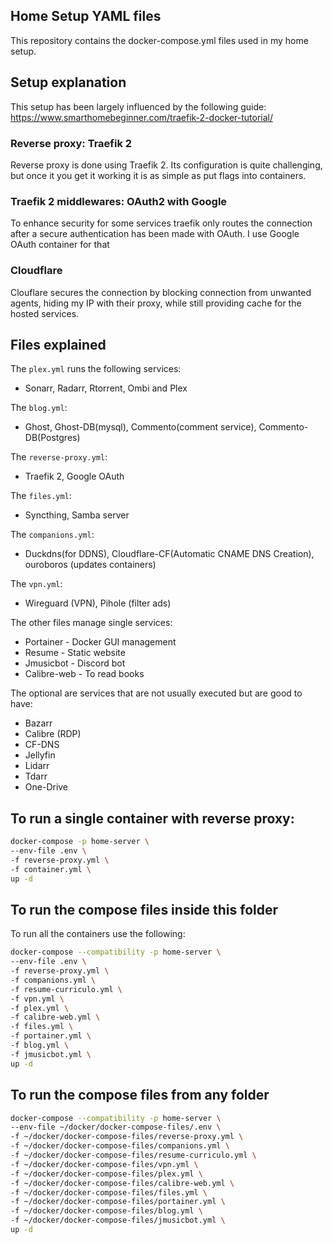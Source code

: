 ## Home Setup YAML files
This repository contains the docker-compose.yml files used in my home setup.

## Setup explanation
This setup has been largely influenced by the following guide: https://www.smarthomebeginner.com/traefik-2-docker-tutorial/

### Reverse proxy: Traefik 2
Reverse proxy is done using Traefik 2. Its configuration is quite challenging, but once it you get
it working it is as simple as put flags into containers.

### Traefik 2 middlewares: OAuth2 with Google
To enhance security for some services traefik only routes the connection after a secure authentication
has been made with OAuth. I use Google OAuth container for that

### Cloudflare
Clouflare secures the connection by blocking connection from unwanted agents, hiding my IP with their proxy, while still providing cache for the hosted services.

## Files explained
The `plex.yml` runs the following services:
 - Sonarr, Radarr, Rtorrent, Ombi and Plex

The `blog.yml`:
 - Ghost, Ghost-DB(mysql), Commento(comment service), Commento-DB(Postgres)

The `reverse-proxy.yml`:
 - Traefik 2, Google OAuth

The `files.yml`:
 - Syncthing, Samba server

The `companions.yml`:
 - Duckdns(for DDNS), Cloudflare-CF(Automatic CNAME DNS Creation), ouroboros (updates containers)

The `vpn.yml`:
 - Wireguard (VPN), Pihole (filter ads)

The other files manage single services:
 - Portainer - Docker GUI management
 - Resume - Static website
 - Jmusicbot - Discord bot
 - Calibre-web - To read books

The optional are services that are not usually executed but are good to have:
 - Bazarr
 - Calibre (RDP)
 - CF-DNS
 - Jellyfin
 - Lidarr
 - Tdarr
 - One-Drive

## To run a single container with reverse proxy:
```bash
docker-compose -p home-server \
--env-file .env \
-f reverse-proxy.yml \
-f container.yml \
up -d
```

## To run the compose files inside this folder
To run all the containers use the following:
```bash
docker-compose --compatibility -p home-server \
--env-file .env \
-f reverse-proxy.yml \
-f companions.yml \
-f resume-curriculo.yml \
-f vpn.yml \
-f plex.yml \
-f calibre-web.yml \
-f files.yml \
-f portainer.yml \
-f blog.yml \
-f jmusicbot.yml \
up -d
```

## To run the compose files from any folder
```bash
docker-compose --compatibility -p home-server \
--env-file ~/docker/docker-compose-files/.env \
-f ~/docker/docker-compose-files/reverse-proxy.yml \
-f ~/docker/docker-compose-files/companions.yml \
-f ~/docker/docker-compose-files/resume-curriculo.yml \
-f ~/docker/docker-compose-files/vpn.yml \
-f ~/docker/docker-compose-files/plex.yml \
-f ~/docker/docker-compose-files/calibre-web.yml \
-f ~/docker/docker-compose-files/files.yml \
-f ~/docker/docker-compose-files/portainer.yml \
-f ~/docker/docker-compose-files/blog.yml \
-f ~/docker/docker-compose-files/jmusicbot.yml \
up -d
```
